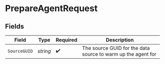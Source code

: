 # PrepareAgentRequest


## Fields

| Field                                                        | Type                                                         | Required                                                     | Description                                                  |
| ------------------------------------------------------------ | ------------------------------------------------------------ | ------------------------------------------------------------ | ------------------------------------------------------------ |
| `SourceGUID`                                                 | *string*                                                     | :heavy_check_mark:                                           | The source GUID for the data source to warm up the agent for |